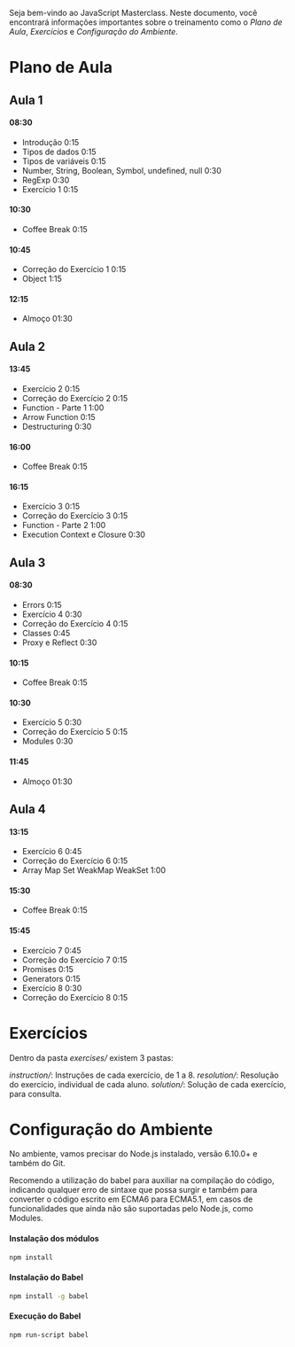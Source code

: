 Seja bem-vindo ao JavaScript Masterclass. Neste documento, você encontrará informações importantes sobre o treinamento como o *Plano de Aula*, *Exercícios* e *Configuração do Ambiente*.

# Plano de Aula

## Aula 1

#### 08:30
* Introdução 0:15
* Tipos de dados 0:15
* Tipos de variáveis 0:15
* Number, String, Boolean, Symbol, undefined, null 0:30
* RegExp 0:30
* Exercício 1 0:15

#### 10:30
* Coffee Break 0:15

#### 10:45
* Correção do Exercício 1 0:15
* Object 1:15

#### 12:15
* Almoço 01:30

## Aula 2

#### 13:45
* Exercício 2 0:15
* Correção do Exercício 2 0:15
* Function - Parte 1 1:00
* Arrow Function 0:15
* Destructuring 0:30

#### 16:00
* Coffee Break 0:15

#### 16:15
* Exercício 3 0:15
* Correção do Exercício 3 0:15
* Function - Parte 2 1:00
* Execution Context e Closure 0:30

## Aula 3

#### 08:30
* Errors 0:15
* Exercício 4 0:30
* Correção do Exercício 4 0:15
* Classes 0:45
* Proxy e Reflect 0:30

#### 10:15
* Coffee Break 0:15

#### 10:30
* Exercício 5 0:30
* Correção do Exercício 5 0:15
* Modules 0:30

#### 11:45
* Almoço 01:30

## Aula 4

#### 13:15
* Exercício 6 0:45
* Correção do Exercício 6 0:15
* Array Map Set WeakMap WeakSet 1:00

#### 15:30
* Coffee Break 0:15

#### 15:45
* Exercício 7 0:45
* Correção do Exercício 7 0:15
* Promises 0:15
* Generators 0:15
* Exercício 8 0:30
* Correção do Exercício 8 0:15

# Exercícios

Dentro da pasta _exercises/_ existem 3 pastas: 

_instruction/_: Instruções de cada exercício, de 1 a 8.
_resolution/_: Resolução do exercício, individual de cada aluno.
_solution/_: Solução de cada exercício, para consulta.

# Configuração do Ambiente

No ambiente, vamos precisar do Node.js instalado, versão 6.10.0+ e também do Git.

Recomendo a utilização do babel para auxiliar na compilação do código, indicando qualquer erro de sintaxe que possa surgir e também para converter o código escrito em ECMA6 para ECMA5.1, em casos de funcionalidades que ainda não são suportadas pelo Node.js, como Modules. 

#### Instalação dos módulos

```sh
npm install
```

#### Instalação do Babel

```sh
npm install -g babel
```

#### Execução do Babel


```sh
npm run-script babel
```